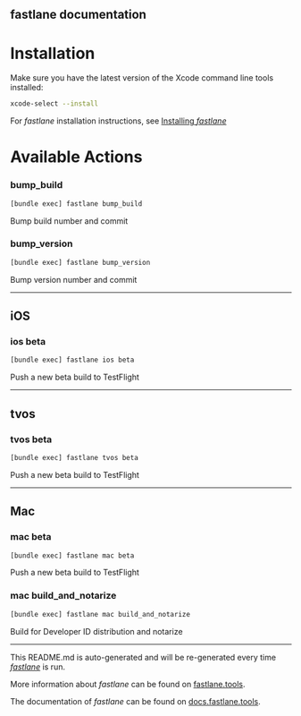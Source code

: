 fastlane documentation
----

# Installation

Make sure you have the latest version of the Xcode command line tools installed:

```sh
xcode-select --install
```

For _fastlane_ installation instructions, see [Installing _fastlane_](https://docs.fastlane.tools/#installing-fastlane)

# Available Actions

### bump_build

```sh
[bundle exec] fastlane bump_build
```

Bump build number and commit

### bump_version

```sh
[bundle exec] fastlane bump_version
```

Bump version number and commit

----


## iOS

### ios beta

```sh
[bundle exec] fastlane ios beta
```

Push a new beta build to TestFlight

----


## tvos

### tvos beta

```sh
[bundle exec] fastlane tvos beta
```

Push a new beta build to TestFlight

----


## Mac

### mac beta

```sh
[bundle exec] fastlane mac beta
```

Push a new beta build to TestFlight

### mac build_and_notarize

```sh
[bundle exec] fastlane mac build_and_notarize
```

Build for Developer ID distribution and notarize

----

This README.md is auto-generated and will be re-generated every time [_fastlane_](https://fastlane.tools) is run.

More information about _fastlane_ can be found on [fastlane.tools](https://fastlane.tools).

The documentation of _fastlane_ can be found on [docs.fastlane.tools](https://docs.fastlane.tools).
